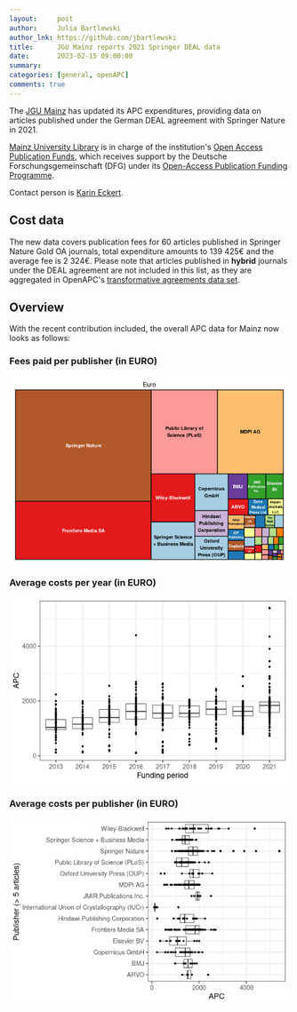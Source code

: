 ```yaml
---
layout:     post
author:     Julia Bartlewski
author_lnk: https://github.com/jbartlewski
title:      JGU Mainz reports 2021 Springer DEAL data
date:       2023-02-15 09:00:00
summary:    
categories: [general, openAPC]
comments: true
---
```




The [JGU Mainz](https://www.uni-mainz.de/eng/) has updated its APC expenditures, providing data on articles published under the German DEAL agreement with Springer Nature in 2021. 

[Mainz University Library](https://www.ub.uni-mainz.de/) is in charge of the institution's [Open Access Publication Funds](https://www.ub.uni-mainz.de/de/open-access/foerderkriterien-open-access),
which receives support by the Deutsche Forschungsgemeinschaft (DFG) under its [Open-Access Publication Funding Programme](https://www.dfg.de/en/research_funding/programmes/infrastructure/lis/open_access/infrastructure_funding/).


Contact person is [Karin Eckert](mailto:K.Eckert@ub.uni-mainz.de).

## Cost data



The new data covers publication fees for 60 articles published in Springer Nature Gold OA journals, total expenditure amounts to 139 425€ and the average fee is 2 324€. Please note that articles published in **hybrid** journals under the DEAL agreement are not included in this list, as they are aggregated in OpenAPC's [transformative agreements data set](https://github.com/OpenAPC/openapc-de/tree/master/data/transformative_agreements).

## Overview

With the recent contribution included, the overall APC data for Mainz now looks as follows:

### Fees paid per publisher (in EURO)

![plot of chunk tree_mainz_2023_03_07_full](/figure/tree_mainz_2023_03_07_full-1.png)

###  Average costs per year (in EURO)

![plot of chunk box_mainz_2023_03_07_year_full](/figure/box_mainz_2023_03_07_year_full-1.png)

###  Average costs per publisher (in EURO)

![plot of chunk box_mainz_2023_03_07_publisher_full](/figure/box_mainz_2023_03_07_publisher_full-1.png)
